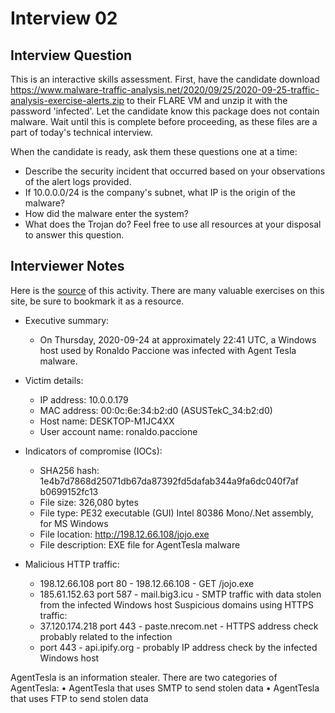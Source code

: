 # Interview 02

## Interview Question

This is an interactive skills assessment. First, have the candidate download <https://www.malware-traffic-analysis.net/2020/09/25/2020-09-25-traffic-analysis-exercise-alerts.zip> to their FLARE VM and unzip it with the password 'infected'. Let the candidate know this package does not contain malware. Wait until this is complete before proceeding, as these files are a part of today's technical interview.

When the candidate is ready, ask them these questions one at a time:

- Describe the security incident that occurred based on your observations of the alert logs provided.
- If 10.0.0.0/24 is the company's subnet, what IP is the origin of the malware?
- How did the malware enter the system?
- What does the Trojan do? Feel free to use all resources at your disposal to answer this question.

## Interviewer Notes

Here is the [source](https://www.malware-traffic-analysis.net/2020/09/25/) of this activity. There are many valuable exercises on this site, be sure to bookmark it as a resource.

- Executive summary:
  - On Thursday, 2020-09-24 at approximately 22:41 UTC, a Windows host used by Ronaldo Paccione was infected with Agent Tesla malware.

- Victim details:
  - IP address: 10.0.0.179
  - MAC address: 00:0c:6e:34:b2:d0 (ASUSTekC_34:b2:d0)
  - Host name: DESKTOP-M1JC4XX
  - User account name: ronaldo.paccione

- Indicators of compromise (IOCs):
  - SHA256 hash: 1e4b7d7868d25071db67da87392fd5dafab344a9fa6dc040f7af
b0699152fc13
  - File size: 326,080 bytes
  - File type: PE32 executable (GUI) Intel 80386 Mono/.Net assembly, for MS Windows
  - File location: http://198.12.66.108/jojo.exe
  - File description: EXE file for AgentTesla malware

- Malicious HTTP traffic:
  - 198.12.66.108 port 80 - 198.12.66.108 - GET /jojo.exe
  - 185.61.152.63 port 587 - mail.big3.icu - SMTP traffic with data stolen from the infected Windows host
Suspicious domains using HTTPS traffic:
  - 37.120.174.218 port 443 - paste.nrecom.net - HTTPS address check probably related to the infection
  - port 443 - api.ipify.org - probably IP address check by the infected Windows host

AgentTesla is an information stealer. There are two categories of AgentTesla:
• AgentTesla that uses SMTP to send stolen data
• AgentTesla that uses FTP to send stolen data
